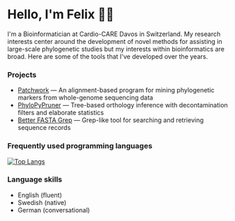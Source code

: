 # Hello, I'm Felix 👋🏻

I'm a Bioinformatician at Cardio-CARE Davos in Switzerland.
My research interests center around the development of novel methods for assisting in large-scale 
phylogenetic studies but my interests within bioinformatics are broad. Here are some of the
tools that I've developed over the years.

### Projects

- [Patchwork](https://github.com/fethalen/Patchwork) — An alignment-based program for mining phylogenetic markers from whole-genome sequencing data
- [PhyloPyPruner](https://github.com/fethalen/phylopypruner) — Tree-based orthology inference with decontamination filters and elaborate statistics
- [Better FASTA Grep](https://github.com/fethalen/better_fasta_grep) — Grep-like tool for searching and retrieving sequence records

### Frequently used programming languages

[![Top Langs](https://github-readme-stats.vercel.app/api/top-langs/?username=fethalen&layout=compact)](https://github.com/fethalen)

### Language skills

- English (fluent)
- Swedish (native)
- German (conversational)

